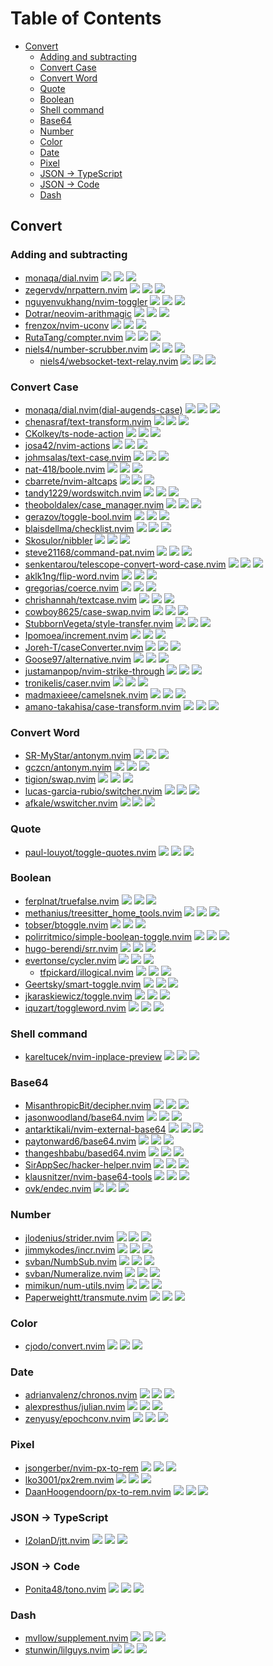 # Table of Contents

<!-- toc -->

- [Convert](#convert)
  - [Adding and subtracting](#adding-and-subtracting)
  - [Convert Case](#convert-case)
  - [Convert Word](#convert-word)
  - [Quote](#quote)
  - [Boolean](#boolean)
  - [Shell command](#shell-command)
  - [Base64](#base64)
  - [Number](#number)
  - [Color](#color)
  - [Date](#date)
  - [Pixel](#pixel)
  - [JSON -> TypeScript](#json---typescript)
  - [JSON -> Code](#json---code)
  - [Dash](#dash)

<!-- tocstop -->

## Convert

### Adding and subtracting

- [monaqa/dial.nvim](https://github.com/monaqa/dial.nvim) ![](https://img.shields.io/github/stars/monaqa/dial.nvim) ![](https://img.shields.io/github/last-commit/monaqa/dial.nvim) ![](https://img.shields.io/github/commit-activity/y/monaqa/dial.nvim)
- [zegervdv/nrpattern.nvim](https://github.com/zegervdv/nrpattern.nvim) ![](https://img.shields.io/github/stars/zegervdv/nrpattern.nvim) ![](https://img.shields.io/github/last-commit/zegervdv/nrpattern.nvim) ![](https://img.shields.io/github/commit-activity/y/zegervdv/nrpattern.nvim)
- [nguyenvukhang/nvim-toggler](https://github.com/nguyenvukhang/nvim-toggler) ![](https://img.shields.io/github/stars/nguyenvukhang/nvim-toggler) ![](https://img.shields.io/github/last-commit/nguyenvukhang/nvim-toggler) ![](https://img.shields.io/github/commit-activity/y/nguyenvukhang/nvim-toggler)
- [Dotrar/neovim-arithmagic](https://github.com/Dotrar/neovim-arithmagic) ![](https://img.shields.io/github/stars/Dotrar/neovim-arithmagic) ![](https://img.shields.io/github/last-commit/Dotrar/neovim-arithmagic) ![](https://img.shields.io/github/commit-activity/y/Dotrar/neovim-arithmagic)
- [frenzox/nvim-uconv](https://github.com/frenzox/nvim-uconv) ![](https://img.shields.io/github/stars/frenzox/nvim-uconv) ![](https://img.shields.io/github/last-commit/frenzox/nvim-uconv) ![](https://img.shields.io/github/commit-activity/y/frenzox/nvim-uconv)
- [RutaTang/compter.nvim](https://github.com/RutaTang/compter.nvim) ![](https://img.shields.io/github/stars/RutaTang/compter.nvim) ![](https://img.shields.io/github/last-commit/RutaTang/compter.nvim) ![](https://img.shields.io/github/commit-activity/y/RutaTang/compter.nvim)
- [niels4/number-scrubber.nvim](https://github.com/niels4/number-scrubber.nvim) ![](https://img.shields.io/github/stars/niels4/number-scrubber.nvim) ![](https://img.shields.io/github/last-commit/niels4/number-scrubber.nvim) ![](https://img.shields.io/github/commit-activity/y/niels4/number-scrubber.nvim)
  - [niels4/websocket-text-relay.nvim](https://github.com/niels4/websocket-text-relay.nvim) ![](https://img.shields.io/github/stars/niels4/websocket-text-relay.nvim) ![](https://img.shields.io/github/last-commit/niels4/websocket-text-relay.nvim) ![](https://img.shields.io/github/commit-activity/y/niels4/websocket-text-relay.nvim)

### Convert Case

- [monaqa/dial.nvim(dial-augends-case)](https://github.com/monaqa/dial.nvim) ![](https://img.shields.io/github/stars/monaqa/dial.nvim) ![](https://img.shields.io/github/last-commit/monaqa/dial.nvim) ![](https://img.shields.io/github/commit-activity/y/monaqa/dial.nvim)
- [chenasraf/text-transform.nvim](https://github.com/chenasraf/text-transform.nvim) ![](https://img.shields.io/github/stars/chenasraf/text-transform.nvim) ![](https://img.shields.io/github/last-commit/chenasraf/text-transform.nvim) ![](https://img.shields.io/github/commit-activity/y/chenasraf/text-transform.nvim)
- [CKolkey/ts-node-action](https://github.com/CKolkey/ts-node-action) ![](https://img.shields.io/github/stars/CKolkey/ts-node-action) ![](https://img.shields.io/github/last-commit/CKolkey/ts-node-action) ![](https://img.shields.io/github/commit-activity/y/CKolkey/ts-node-action)
- [josa42/nvim-actions](https://github.com/josa42/nvim-actions) ![](https://img.shields.io/github/stars/josa42/nvim-actions) ![](https://img.shields.io/github/last-commit/josa42/nvim-actions) ![](https://img.shields.io/github/commit-activity/y/josa42/nvim-actions)
- [johmsalas/text-case.nvim](https://github.com/johmsalas/text-case.nvim) ![](https://img.shields.io/github/stars/johmsalas/text-case.nvim) ![](https://img.shields.io/github/last-commit/johmsalas/text-case.nvim) ![](https://img.shields.io/github/commit-activity/y/johmsalas/text-case.nvim)
- [nat-418/boole.nvim](https://github.com/nat-418/boole.nvim) ![](https://img.shields.io/github/stars/nat-418/boole.nvim) ![](https://img.shields.io/github/last-commit/nat-418/boole.nvim) ![](https://img.shields.io/github/commit-activity/y/nat-418/boole.nvim)
- [cbarrete/nvim-altcaps](https://github.com/cbarrete/nvim-altcaps) ![](https://img.shields.io/github/stars/cbarrete/nvim-altcaps) ![](https://img.shields.io/github/last-commit/cbarrete/nvim-altcaps) ![](https://img.shields.io/github/commit-activity/y/cbarrete/nvim-altcaps)
- [tandy1229/wordswitch.nvim](https://github.com/tandy1229/wordswitch.nvim) ![](https://img.shields.io/github/stars/tandy1229/wordswitch.nvim) ![](https://img.shields.io/github/last-commit/tandy1229/wordswitch.nvim) ![](https://img.shields.io/github/commit-activity/y/tandy1229/wordswitch.nvim)
- [theoboldalex/case_manager.nvim](https://github.com/theoboldalex/case_manager.nvim) ![](https://img.shields.io/github/stars/theoboldalex/case_manager.nvim) ![](https://img.shields.io/github/last-commit/theoboldalex/case_manager.nvim) ![](https://img.shields.io/github/commit-activity/y/theoboldalex/case_manager.nvim)
- [gerazov/toggle-bool.nvim](https://github.com/gerazov/toggle-bool.nvim) ![](https://img.shields.io/github/stars/gerazov/toggle-bool.nvim) ![](https://img.shields.io/github/last-commit/gerazov/toggle-bool.nvim) ![](https://img.shields.io/github/commit-activity/y/gerazov/toggle-bool.nvim)
- [blaisdellma/checklist.nvim](https://github.com/blaisdellma/checklist.nvim) ![](https://img.shields.io/github/stars/blaisdellma/checklist.nvim) ![](https://img.shields.io/github/last-commit/blaisdellma/checklist.nvim) ![](https://img.shields.io/github/commit-activity/y/blaisdellma/checklist.nvim)
- [Skosulor/nibbler](https://github.com/Skosulor/nibbler) ![](https://img.shields.io/github/stars/Skosulor/nibbler) ![](https://img.shields.io/github/last-commit/Skosulor/nibbler) ![](https://img.shields.io/github/commit-activity/y/Skosulor/nibbler)
- [steve21168/command-pat.nvim](https://github.com/steve21168/command-pat.nvim) ![](https://img.shields.io/github/stars/steve21168/command-pat.nvim) ![](https://img.shields.io/github/last-commit/steve21168/command-pat.nvim) ![](https://img.shields.io/github/commit-activity/y/steve21168/command-pat.nvim)
- [senkentarou/telescope-convert-word-case.nvim](https://github.com/senkentarou/telescope-convert-word-case.nvim) ![](https://img.shields.io/github/stars/senkentarou/telescope-convert-word-case.nvim) ![](https://img.shields.io/github/last-commit/senkentarou/telescope-convert-word-case.nvim) ![](https://img.shields.io/github/commit-activity/y/senkentarou/telescope-convert-word-case.nvim)
- [aklk1ng/flip-word.nvim](https://github.com/aklk1ng/flip-word.nvim) ![](https://img.shields.io/github/stars/aklk1ng/flip-word.nvim) ![](https://img.shields.io/github/last-commit/aklk1ng/flip-word.nvim) ![](https://img.shields.io/github/commit-activity/y/aklk1ng/flip-word.nvim)
- [gregorias/coerce.nvim](https://github.com/gregorias/coerce.nvim) ![](https://img.shields.io/github/stars/gregorias/coerce.nvim) ![](https://img.shields.io/github/last-commit/gregorias/coerce.nvim) ![](https://img.shields.io/github/commit-activity/y/gregorias/coerce.nvim)
- [chrishannah/textcase.nvim](https://github.com/chrishannah/textcase.nvim) ![](https://img.shields.io/github/stars/chrishannah/textcase.nvim) ![](https://img.shields.io/github/last-commit/chrishannah/textcase.nvim) ![](https://img.shields.io/github/commit-activity/y/chrishannah/textcase.nvim)
- [cowboy8625/case-swap.nvim](https://github.com/cowboy8625/case-swap.nvim) ![](https://img.shields.io/github/stars/cowboy8625/case-swap.nvim) ![](https://img.shields.io/github/last-commit/cowboy8625/case-swap.nvim) ![](https://img.shields.io/github/commit-activity/y/cowboy8625/case-swap.nvim)
- [StubbornVegeta/style-transfer.nvim](https://github.com/StubbornVegeta/style-transfer.nvim) ![](https://img.shields.io/github/stars/StubbornVegeta/style-transfer.nvim) ![](https://img.shields.io/github/last-commit/StubbornVegeta/style-transfer.nvim) ![](https://img.shields.io/github/commit-activity/y/StubbornVegeta/style-transfer.nvim)
- [Ipomoea/increment.nvim](https://github.com/Ipomoea/increment.nvim) ![](https://img.shields.io/github/stars/Ipomoea/increment.nvim) ![](https://img.shields.io/github/last-commit/Ipomoea/increment.nvim) ![](https://img.shields.io/github/commit-activity/y/Ipomoea/increment.nvim)
- [Joreh-T/caseConverter.nvim](https://github.com/Joreh-T/caseConverter.nvim) ![](https://img.shields.io/github/stars/Joreh-T/caseConverter.nvim) ![](https://img.shields.io/github/last-commit/Joreh-T/caseConverter.nvim) ![](https://img.shields.io/github/commit-activity/y/Joreh-T/caseConverter.nvim)
- [Goose97/alternative.nvim](https://github.com/Goose97/alternative.nvim) ![](https://img.shields.io/github/stars/Goose97/alternative.nvim) ![](https://img.shields.io/github/last-commit/Goose97/alternative.nvim) ![](https://img.shields.io/github/commit-activity/y/Goose97/alternative.nvim)
- [justamanpop/nvim-strike-through](https://github.com/justamanpop/nvim-strike-through) ![](https://img.shields.io/github/stars/justamanpop/nvim-strike-through) ![](https://img.shields.io/github/last-commit/justamanpop/nvim-strike-through) ![](https://img.shields.io/github/commit-activity/y/justamanpop/nvim-strike-through)
- [tronikelis/caser.nvim](https://github.com/tronikelis/caser.nvim) ![](https://img.shields.io/github/stars/tronikelis/caser.nvim) ![](https://img.shields.io/github/last-commit/tronikelis/caser.nvim) ![](https://img.shields.io/github/commit-activity/y/tronikelis/caser.nvim)
- [madmaxieee/camelsnek.nvim](https://github.com/madmaxieee/camelsnek.nvim) ![](https://img.shields.io/github/stars/madmaxieee/camelsnek.nvim) ![](https://img.shields.io/github/last-commit/madmaxieee/camelsnek.nvim) ![](https://img.shields.io/github/commit-activity/y/madmaxieee/camelsnek.nvim)
- [amano-takahisa/case-transform.nvim](https://github.com/amano-takahisa/case-transform.nvim) ![](https://img.shields.io/github/stars/amano-takahisa/case-transform.nvim) ![](https://img.shields.io/github/last-commit/amano-takahisa/case-transform.nvim) ![](https://img.shields.io/github/commit-activity/y/amano-takahisa/case-transform.nvim)

### Convert Word

- [SR-MyStar/antonym.nvim](https://github.com/SR-MyStar/antonym.nvim) ![](https://img.shields.io/github/stars/SR-MyStar/antonym.nvim) ![](https://img.shields.io/github/last-commit/SR-MyStar/antonym.nvim) ![](https://img.shields.io/github/commit-activity/y/SR-MyStar/antonym.nvim)
- [gczcn/antonym.nvim](https://github.com/gczcn/antonym.nvim) ![](https://img.shields.io/github/stars/gczcn/antonym.nvim) ![](https://img.shields.io/github/last-commit/gczcn/antonym.nvim) ![](https://img.shields.io/github/commit-activity/y/gczcn/antonym.nvim)
- [tigion/swap.nvim](https://github.com/tigion/swap.nvim) ![](https://img.shields.io/github/stars/tigion/swap.nvim) ![](https://img.shields.io/github/last-commit/tigion/swap.nvim) ![](https://img.shields.io/github/commit-activity/y/tigion/swap.nvim)
- [lucas-garcia-rubio/switcher.nvim](https://github.com/lucas-garcia-rubio/switcher.nvim) ![](https://img.shields.io/github/stars/lucas-garcia-rubio/switcher.nvim) ![](https://img.shields.io/github/last-commit/lucas-garcia-rubio/switcher.nvim) ![](https://img.shields.io/github/commit-activity/y/lucas-garcia-rubio/switcher.nvim)
- [afkale/wswitcher.nvim](https://github.com/afkale/wswitcher.nvim) ![](https://img.shields.io/github/stars/afkale/wswitcher.nvim) ![](https://img.shields.io/github/last-commit/afkale/wswitcher.nvim) ![](https://img.shields.io/github/commit-activity/y/afkale/wswitcher.nvim)

### Quote

- [paul-louyot/toggle-quotes.nvim](https://github.com/paul-louyot/toggle-quotes.nvim) ![](https://img.shields.io/github/stars/paul-louyot/toggle-quotes.nvim) ![](https://img.shields.io/github/last-commit/paul-louyot/toggle-quotes.nvim) ![](https://img.shields.io/github/commit-activity/y/paul-louyot/toggle-quotes.nvim)

### Boolean

- [ferplnat/truefalse.nvim](https://github.com/ferplnat/truefalse.nvim) ![](https://img.shields.io/github/stars/ferplnat/truefalse.nvim) ![](https://img.shields.io/github/last-commit/ferplnat/truefalse.nvim) ![](https://img.shields.io/github/commit-activity/y/ferplnat/truefalse.nvim)
- [methanius/treesitter_home_tools.nvim](https://github.com/methanius/treesitter_home_tools.nvim) ![](https://img.shields.io/github/stars/methanius/treesitter_home_tools.nvim) ![](https://img.shields.io/github/last-commit/methanius/treesitter_home_tools.nvim) ![](https://img.shields.io/github/commit-activity/y/methanius/treesitter_home_tools.nvim)
- [tobser/btoggle.nvim](https://github.com/tobser/btoggle.nvim) ![](https://img.shields.io/github/stars/tobser/btoggle.nvim) ![](https://img.shields.io/github/last-commit/tobser/btoggle.nvim) ![](https://img.shields.io/github/commit-activity/y/tobser/btoggle.nvim)
- [polirritmico/simple-boolean-toggle.nvim](https://github.com/polirritmico/simple-boolean-toggle.nvim) ![](https://img.shields.io/github/stars/polirritmico/simple-boolean-toggle.nvim) ![](https://img.shields.io/github/last-commit/polirritmico/simple-boolean-toggle.nvim) ![](https://img.shields.io/github/commit-activity/y/polirritmico/simple-boolean-toggle.nvim)
- [hugo-berendi/srr.nvim](https://github.com/hugo-berendi/srr.nvim) ![](https://img.shields.io/github/stars/hugo-berendi/srr.nvim) ![](https://img.shields.io/github/last-commit/hugo-berendi/srr.nvim) ![](https://img.shields.io/github/commit-activity/y/hugo-berendi/srr.nvim)
- [evertonse/cycler.nvim](https://github.com/evertonse/cycler.nvim) ![](https://img.shields.io/github/stars/evertonse/cycler.nvim) ![](https://img.shields.io/github/last-commit/evertonse/cycler.nvim) ![](https://img.shields.io/github/commit-activity/y/evertonse/cycler.nvim)
  - [tfpickard/illogical.nvim](https://github.com/tfpickard/illogical.nvim) ![](https://img.shields.io/github/stars/tfpickard/illogical.nvim) ![](https://img.shields.io/github/last-commit/tfpickard/illogical.nvim) ![](https://img.shields.io/github/commit-activity/y/tfpickard/illogical.nvim)
- [Geertsky/smart-toggle.nvim](https://github.com/Geertsky/smart-toggle.nvim) ![](https://img.shields.io/github/stars/Geertsky/smart-toggle.nvim) ![](https://img.shields.io/github/last-commit/Geertsky/smart-toggle.nvim) ![](https://img.shields.io/github/commit-activity/y/Geertsky/smart-toggle.nvim)
- [jkaraskiewicz/toggle.nvim](https://github.com/jkaraskiewicz/toggle.nvim) ![](https://img.shields.io/github/stars/jkaraskiewicz/toggle.nvim) ![](https://img.shields.io/github/last-commit/jkaraskiewicz/toggle.nvim) ![](https://img.shields.io/github/commit-activity/y/jkaraskiewicz/toggle.nvim)
- [iquzart/toggleword.nvim](https://github.com/iquzart/toggleword.nvim) ![](https://img.shields.io/github/stars/iquzart/toggleword.nvim) ![](https://img.shields.io/github/last-commit/iquzart/toggleword.nvim) ![](https://img.shields.io/github/commit-activity/y/iquzart/toggleword.nvim)

### Shell command

- [kareltucek/nvim-inplace-preview](https://github.com/kareltucek/nvim-inplace-preview) ![](https://img.shields.io/github/stars/kareltucek/nvim-inplace-preview) ![](https://img.shields.io/github/last-commit/kareltucek/nvim-inplace-preview) ![](https://img.shields.io/github/commit-activity/y/kareltucek/nvim-inplace-preview)

### Base64

- [MisanthropicBit/decipher.nvim](https://github.com/MisanthropicBit/decipher.nvim) ![](https://img.shields.io/github/stars/MisanthropicBit/decipher.nvim) ![](https://img.shields.io/github/last-commit/MisanthropicBit/decipher.nvim) ![](https://img.shields.io/github/commit-activity/y/MisanthropicBit/decipher.nvim)
- [jasonwoodland/base64.nvim](https://github.com/jasonwoodland/base64.nvim) ![](https://img.shields.io/github/stars/jasonwoodland/base64.nvim) ![](https://img.shields.io/github/last-commit/jasonwoodland/base64.nvim) ![](https://img.shields.io/github/commit-activity/y/jasonwoodland/base64.nvim)
- [antarktikali/nvim-external-base64](https://github.com/antarktikali/nvim-external-base64) ![](https://img.shields.io/github/stars/antarktikali/nvim-external-base64) ![](https://img.shields.io/github/last-commit/antarktikali/nvim-external-base64) ![](https://img.shields.io/github/commit-activity/y/antarktikali/nvim-external-base64)
- [paytonward6/base64.nvim](https://github.com/paytonward6/base64.nvim) ![](https://img.shields.io/github/stars/paytonward6/base64.nvim) ![](https://img.shields.io/github/last-commit/paytonward6/base64.nvim) ![](https://img.shields.io/github/commit-activity/y/paytonward6/base64.nvim)
- [thangeshbabu/based64.nvim](https://github.com/thangeshbabu/based64.nvim) ![](https://img.shields.io/github/stars/thangeshbabu/based64.nvim) ![](https://img.shields.io/github/last-commit/thangeshbabu/based64.nvim) ![](https://img.shields.io/github/commit-activity/y/thangeshbabu/based64.nvim)
- [SirAppSec/hacker-helper.nvim](https://github.com/SirAppSec/hacker-helper.nvim) ![](https://img.shields.io/github/stars/SirAppSec/hacker-helper.nvim) ![](https://img.shields.io/github/last-commit/SirAppSec/hacker-helper.nvim) ![](https://img.shields.io/github/commit-activity/y/SirAppSec/hacker-helper.nvim)
- [klausnitzer/nvim-base64-tools](https://github.com/klausnitzer/nvim-base64-tools) ![](https://img.shields.io/github/stars/klausnitzer/nvim-base64-tools) ![](https://img.shields.io/github/last-commit/klausnitzer/nvim-base64-tools) ![](https://img.shields.io/github/commit-activity/y/klausnitzer/nvim-base64-tools)
- [ovk/endec.nvim](https://github.com/ovk/endec.nvim) ![](https://img.shields.io/github/stars/ovk/endec.nvim) ![](https://img.shields.io/github/last-commit/ovk/endec.nvim) ![](https://img.shields.io/github/commit-activity/y/ovk/endec.nvim)

### Number

- [jlodenius/strider.nvim](https://github.com/jlodenius/strider.nvim) ![](https://img.shields.io/github/stars/jlodenius/strider.nvim) ![](https://img.shields.io/github/last-commit/jlodenius/strider.nvim) ![](https://img.shields.io/github/commit-activity/y/jlodenius/strider.nvim)
- [jimmykodes/incr.nvim](https://github.com/jimmykodes/incr.nvim) ![](https://img.shields.io/github/stars/jimmykodes/incr.nvim) ![](https://img.shields.io/github/last-commit/jimmykodes/incr.nvim) ![](https://img.shields.io/github/commit-activity/y/jimmykodes/incr.nvim)
- [svban/NumbSub.nvim](https://github.com/svban/NumbSub.nvim) ![](https://img.shields.io/github/stars/svban/NumbSub.nvim) ![](https://img.shields.io/github/last-commit/svban/NumbSub.nvim) ![](https://img.shields.io/github/commit-activity/y/svban/NumbSub.nvim)
- [svban/Numeralize.nvim](https://github.com/svban/Numeralize.nvim) ![](https://img.shields.io/github/stars/svban/Numeralize.nvim) ![](https://img.shields.io/github/last-commit/svban/Numeralize.nvim) ![](https://img.shields.io/github/commit-activity/y/svban/Numeralize.nvim)
- [mimikun/num-utils.nvim](https://github.com/mimikun/num-utils.nvim) ![](https://img.shields.io/github/stars/mimikun/num-utils.nvim) ![](https://img.shields.io/github/last-commit/mimikun/num-utils.nvim) ![](https://img.shields.io/github/commit-activity/y/mimikun/num-utils.nvim)
- [Paperweightt/transmute.nvim](https://github.com/Paperweightt/transmute.nvim) ![](https://img.shields.io/github/stars/Paperweightt/transmute.nvim) ![](https://img.shields.io/github/last-commit/Paperweightt/transmute.nvim) ![](https://img.shields.io/github/commit-activity/y/Paperweightt/transmute.nvim)

### Color

- [cjodo/convert.nvim](https://github.com/cjodo/convert.nvim) ![](https://img.shields.io/github/stars/cjodo/convert.nvim) ![](https://img.shields.io/github/last-commit/cjodo/convert.nvim) ![](https://img.shields.io/github/commit-activity/y/cjodo/convert.nvim)

### Date

- [adrianvalenz/chronos.nvim](https://github.com/adrianvalenz/chronos.nvim) ![](https://img.shields.io/github/stars/adrianvalenz/chronos.nvim) ![](https://img.shields.io/github/last-commit/adrianvalenz/chronos.nvim) ![](https://img.shields.io/github/commit-activity/y/adrianvalenz/chronos.nvim)
- [alexpresthus/julian.nvim](https://github.com/alexpresthus/julian.nvim) ![](https://img.shields.io/github/stars/alexpresthus/julian.nvim) ![](https://img.shields.io/github/last-commit/alexpresthus/julian.nvim) ![](https://img.shields.io/github/commit-activity/y/alexpresthus/julian.nvim)
- [zenyusy/epochconv.nvim](https://github.com/zenyusy/epochconv.nvim) ![](https://img.shields.io/github/stars/zenyusy/epochconv.nvim) ![](https://img.shields.io/github/last-commit/zenyusy/epochconv.nvim) ![](https://img.shields.io/github/commit-activity/y/zenyusy/epochconv.nvim)

### Pixel

- [jsongerber/nvim-px-to-rem](https://github.com/jsongerber/nvim-px-to-rem) ![](https://img.shields.io/github/stars/jsongerber/nvim-px-to-rem) ![](https://img.shields.io/github/last-commit/jsongerber/nvim-px-to-rem) ![](https://img.shields.io/github/commit-activity/y/jsongerber/nvim-px-to-rem)
- [lko3001/px2rem.nvim](https://github.com/lko3001/px2rem.nvim) ![](https://img.shields.io/github/stars/lko3001/px2rem.nvim) ![](https://img.shields.io/github/last-commit/lko3001/px2rem.nvim) ![](https://img.shields.io/github/commit-activity/y/lko3001/px2rem.nvim)
- [DaanHoogendoorn/px-to-rem.nvim](https://github.com/DaanHoogendoorn/px-to-rem.nvim) ![](https://img.shields.io/github/stars/DaanHoogendoorn/px-to-rem.nvim) ![](https://img.shields.io/github/last-commit/DaanHoogendoorn/px-to-rem.nvim) ![](https://img.shields.io/github/commit-activity/y/DaanHoogendoorn/px-to-rem.nvim)

### JSON -> TypeScript

- [I2olanD/jtt.nvim](https://github.com/I2olanD/jtt.nvim) ![](https://img.shields.io/github/stars/I2olanD/jtt.nvim) ![](https://img.shields.io/github/last-commit/I2olanD/jtt.nvim) ![](https://img.shields.io/github/commit-activity/y/I2olanD/jtt.nvim)

### JSON -> Code

- [Ponita48/tono.nvim](https://github.com/Ponita48/tono.nvim) ![](https://img.shields.io/github/stars/Ponita48/tono.nvim) ![](https://img.shields.io/github/last-commit/Ponita48/tono.nvim) ![](https://img.shields.io/github/commit-activity/y/Ponita48/tono.nvim)

### Dash

- [mvllow/supplement.nvim](https://github.com/mvllow/supplement.nvim) ![](https://img.shields.io/github/stars/mvllow/supplement.nvim) ![](https://img.shields.io/github/last-commit/mvllow/supplement.nvim) ![](https://img.shields.io/github/commit-activity/y/mvllow/supplement.nvim)
- [stunwin/lilguys.nvim](https://github.com/stunwin/lilguys.nvim) ![](https://img.shields.io/github/stars/stunwin/lilguys.nvim) ![](https://img.shields.io/github/last-commit/stunwin/lilguys.nvim) ![](https://img.shields.io/github/commit-activity/y/stunwin/lilguys.nvim)
